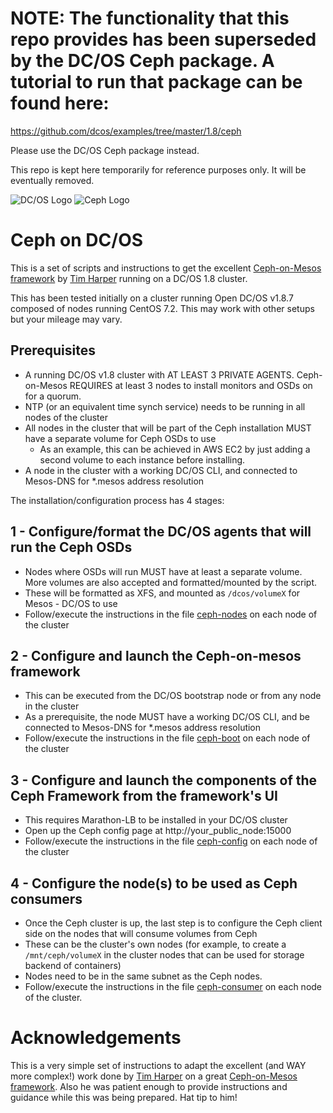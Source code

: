 # NOTE: The functionality that this repo provides has been superseded by the DC/OS Ceph package. A tutorial to run that package can be found here:

https://github.com/dcos/examples/tree/master/1.8/ceph

Please use the DC/OS Ceph package instead.

This repo is kept here temporarily for reference purposes only. It will be eventually removed.

![DC/OS Logo](https://acomblogimages.blob.core.windows.net/media/Default/Windows-Live-Writer/dcoslogo.png) ![Ceph Logo](http://www.open-v.net/images/openv/o3/icons/ceph.png)

# Ceph on DC/OS

This is a set of scripts and instructions to get the excellent [Ceph-on-Mesos framework](https://github.com/vivint-smarthome/ceph-on-mesos) by [Tim Harper](https://github.com/timcharper) running on a DC/OS 1.8 cluster.

This has been tested initially on a cluster running Open DC/OS v1.8.7 composed of nodes running CentOS 7.2. This may work with other setups but your mileage may vary.

## Prerequisites

- A running DC/OS v1.8 cluster with AT LEAST 3 PRIVATE AGENTS. Ceph-on-Mesos REQUIRES at least 3 nodes to install monitors and OSDs on for a quorum.
- NTP (or an equivalent time synch service) needs to be running in all nodes of the cluster
- All nodes in the cluster that will be part of the Ceph installation MUST have a separate volume for Ceph OSDs to use
  * As an example, this can be achieved in AWS EC2 by just adding a second volume to each instance before installing.
- A node in the cluster with a working DC/OS CLI, and connected to Mesos-DNS for \*.mesos address resolution

The installation/configuration process has 4 stages:

## 1 - Configure/format the DC/OS agents that will run the Ceph OSDs 

- Nodes where OSDs will run MUST have at least a separate volume. More volumes are also accepted and formatted/mounted by the script.
- These will be formatted as XFS, and mounted as `/dcos/volumeX` for Mesos - DC/OS to use
- Follow/execute the instructions in the file [ceph-nodes](https://github.com/fernandosanchezmunoz/dcos-ceph/blob/master/1-ceph_nodes.sh) on each node of the cluster

## 2 - Configure and launch the Ceph-on-mesos framework

- This can be executed from the DC/OS bootstrap node or from any node in the cluster
- As a prerequisite, the node MUST have a working DC/OS CLI, and be connected to Mesos-DNS for \*.mesos address resolution
- Follow/execute the instructions in the file [ceph-boot](https://github.com/fernandosanchezmunoz/dcos-ceph/blob/master/2-ceph_boot.sh) on each node of the cluster

## 3 - Configure and launch the components of the Ceph Framework from the framework's UI

- This requires Marathon-LB to be installed in your DC/OS cluster
- Open up the Ceph config page at http://your_public_node:15000
- Follow/execute the instructions in the file [ceph-config](https://github.com/fernandosanchezmunoz/dcos-ceph/blob/master/3-ceph_config.txt) on each node of the cluster

## 4 - Configure the node(s) to be used as Ceph consumers

- Once the Ceph cluster is up, the last step is to configure the Ceph client side on the nodes that will consume volumes from Ceph
- These can be the cluster's own nodes (for example, to create a `/mnt/ceph/volumeX` in the cluster nodes that can be used for storage backend of containers)
- Nodes need to be in the same subnet as the Ceph nodes.
- Follow/execute the instructions in the file [ceph-consumer](https://github.com/fernandosanchezmunoz/dcos-ceph/blob/master//4-ceph_consumer.sh) on each node of the cluster.


# Acknowledgements

This is a very simple set of instructions to adapt the excellent (and WAY more complex!) work done by [Tim Harper](https://github.com/timcharper) on a great [Ceph-on-Mesos framework](https://github.com/vivint-smarthome/ceph-on-mesos). Also he was patient enough to provide instructions and guidance while this was being prepared. Hat tip to him!

